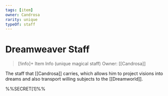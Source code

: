 ```yaml
---
tags: [item]
owner: Candrosa
rarity: unique
typeOf: staff
---
```

# Dreamweaver Staff
>[!info]+ Item Info
>(unique magical staff)
> Owner: [[Candrosa]]

The staff that [[Candrosa]] carries, which allows him to project visions into dreams and also transport willing subjects to the [[Dreamworld]]. 

%%SECRET[1]%%